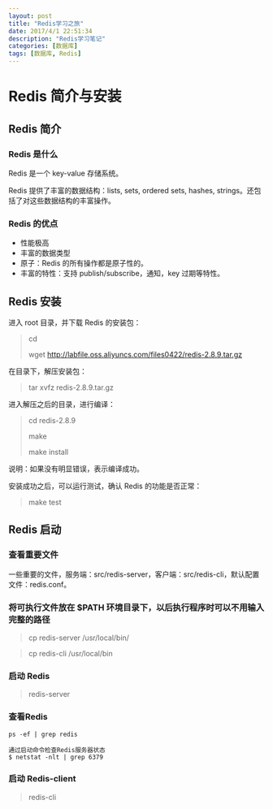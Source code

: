 ```yaml
---
layout: post
title: "Redis学习之旅"
date: 2017/4/1 22:51:34  
description: "Redis学习笔记"
categories: [数据库]
tags: [数据库, Redis]
---
```


# Redis 简介与安装


## Redis 简介


### Redis 是什么

Redis 是一个 key-value 存储系统。

Redis 提供了丰富的数据结构：lists, sets, ordered sets, hashes, strings。还包括了对这些数据结构的丰富操作。

### Redis 的优点

* 性能极高
* 丰富的数据类型
* 原子：Redis 的所有操作都是原子性的。
* 丰富的特性：支持 publish/subscribe，通知，key 过期等特性。

## Redis 安装


进入 root 目录，并下载 Redis 的安装包：

> cd 
> 
> wget http://labfile.oss.aliyuncs.com/files0422/redis-2.8.9.tar.gz

在目录下，解压安装包：

> tar xvfz redis-2.8.9.tar.gz

进入解压之后的目录，进行编译：

> cd redis-2.8.9 
> 
> make 
> 
> make install

说明：如果没有明显错误，表示编译成功。

安装成功之后，可以运行测试，确认 Redis 的功能是否正常：

> make test

## Redis 启动

### 查看重要文件

一些重要的文件，服务端：src/redis-server，客户端：src/redis-cli，默认配置文件：redis.conf。

### 将可执行文件放在 $PATH 环境目录下，以后执行程序时可以不用输入完整的路径

> cp redis-server /usr/local/bin/

> cp redis-cli /usr/local/bin

### 启动 Redis

> redis-server

### 查看Redis

	ps -ef | grep redis

	通过启动命令检查Redis服务器状态
	$ netstat -nlt | grep 6379

### 启动 Redis-client

> redis-cli